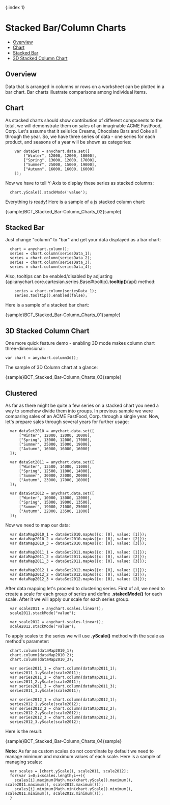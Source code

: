 {:index 1}
# Stacked Bar/Column Charts

 * [Overview](#overview)
 * [Chart](#chart)
 * [Stacked Bar](#stacked_bar)
 * [3D Stacked Column Chart](#3d_stacked_column_chart)

## Overview

Data that is arranged in columns or rows on a worksheet can be plotted in a bar chart. Bar charts illustrate comparisons among individual items.

## Chart

As stacked charts should show contribution of different components to the total, we will demonstrate them on sales of an imaginable ACME FastFood, Corp. Let's assume that it sells Ice Creams, Chocolate Bars and Coke all through the year.
So, we have three series of data - one series for each product, and seasons of a year will be shown as categories:

```
    var dataSet = anychart.data.set([
        ["Winter", 12000, 12000, 10000],
        ["Spring", 13000, 12000, 17000],
        ["Summer", 25000, 15000, 19000],
        ["Autumn", 16000, 16000, 16000]
    ]);
```

Now we have to tell Y-Axis to display these series as stacked columns:

```
  chart.yScale().stackMode('value');
```

Everything is ready! Here is a sample of a js stacked column chart:

{sample}BCT_Stacked\_Bar-Column\_Charts\_02{sample}

## Stacked Bar

Just change "column" to "bar" and get your data displayed as a bar chart:

```
  chart = anychart.column();
  series = chart.column(seriesData_1);
  series = chart.column(seriesData_2);
  series = chart.column(seriesData_3);
  series = chart.column(seriesData_4);
```

Also, tooltips can be enabled/disabled by adjusting {api:anychart.core.cartesian.series.Base#tooltip}**.tooltip()**{api} method:

```
    series = chart.column(seriesData_1);
    series.tooltip().enabled(false);
```

Here is a sample of a stacked bar chart:

{sample}BCT_Stacked\_Bar-Column\_Charts\_01{sample}

## 3D Stacked Column Chart

One more quick feature demo - enabling 3D mode makes column chart three-dimensional:

```
var chart = anychart.column3d();
```

The sample of 3D Column chart at a glance:

{sample}BCT_Stacked\_Bar-Column\_Charts\_03{sample}

## Clustered 

As far as there might be quite a few series on a stacked chart you need a way to somehow divide them into groups. In previous sample we were comparing sales of an ACME FastFood, Corp. through a single year. Now, let's prepare sales through several years for further usage:

```
  var dataSet2010 = anychart.data.set([
      ["Winter", 12000, 12000, 10000],
      ["Spring", 13000, 12000, 17000],
      ["Summer", 25000, 15000, 19000],
      ["Autumn", 16000, 16000, 16000]
  ]);
  
  var dataSet2011 = anychart.data.set([
      ["Winter", 13500, 14000, 11000],
      ["Spring", 12500, 11000, 14000],
      ["Summer", 30000, 23000, 20000],
      ["Autumn", 23000, 17000, 18000]
  ]);
  
  var dataSet2012 = anychart.data.set([
      ["Winter", 10000, 13000, 12000],
      ["Spring", 15000, 19000, 13500],
      ["Summer", 19000, 21000, 25000],
      ["Autumn", 22000, 23500, 11000]
  ]);
```

Now we need to map our data:

```
  var dataMap2010_1 = dataSet2010.mapAs({x: [0], value: [1]});
  var dataMap2010_2 = dataSet2010.mapAs({x: [0], value: [2]});
  var dataMap2010_3 = dataSet2010.mapAs({x: [0], value: [3]});
  
  var dataMap2011_1 = dataSet2011.mapAs({x: [0], value: [1]});
  var dataMap2011_2 = dataSet2011.mapAs({x: [0], value: [2]});
  var dataMap2011_3 = dataSet2011.mapAs({x: [0], value: [3]});
  
  var dataMap2012_1 = dataSet2012.mapAs({x: [0], value: [1]});
  var dataMap2012_2 = dataSet2012.mapAs({x: [0], value: [2]});
  var dataMap2012_3 = dataSet2012.mapAs({x: [0], value: [3]});
```

After data mapping let's proceed to clustering series. First of all, we need to create a scale for each group of series and define **.stakedMode()** for each scale. After it we will apply our scale for each series group.

```
  var scale2011 = anychart.scales.linear();
  scale2011.stackMode("value");
  
  var scale2012 = anychart.scales.linear();
  scale2012.stackMode("value");
```

To apply scales to the series we will use **.yScale()** method with the scale as method's parameter:

```
  chart.column(dataMap2010_1);
  chart.column(dataMap2010_2);
  chart.column(dataMap2010_3);
  
  var series2011_1 = chart.column(dataMap2011_1);
  series2011_1.yScale(scale2011);
  var series2011_2 = chart.column(dataMap2011_2);
  series2011_2.yScale(scale2011);
  var series2011_3 = chart.column(dataMap2011_3);
  series2011_3.yScale(scale2011);
  
  var series2012_1 = chart.column(dataMap2012_1);
  series2012_1.yScale(scale2012);
  var series2012_2 = chart.column(dataMap2012_2);
  series2012_2.yScale(scale2012);
  var series2012_3 = chart.column(dataMap2012_3);
  series2012_3.yScale(scale2012);
```

Here is the result:

{sample}BCT_Stacked\_Bar-Column\_Charts\_04{sample}

**Note:** As far as custom scales do not coordinate by default we need to manage minimum and maximum values of each scale. Here is a sample of managing scales:

```
  var scales = [chart.yScale(), scale2011, scale2012];
  for(var i=0;i<scales.length;i++){
    scales[i].maximum(Math.max(chart.yScale().maximum(), scale2011.maximum(), scale2012.maximum()));
    scales[i].minimum(Math.min(chart.yScale().minimum(), scale2011.minimum(), scale2012.minimum()));
  }
```
